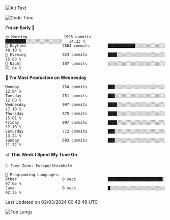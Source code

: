 ![Alt Text](https://media.tenor.com/3Gehha8RO-sAAAAC/goose-dance.gif)

<!--START_SECTION:waka-->
![Code Time](http://img.shields.io/badge/Code%20Time-0%20secs-blue)

**I'm an Early 🐤** 

```text
🌞 Morning                1995 commits        █████████░░░░░░░░░░░░░░░░   34.23 % 
🌆 Daytime                2804 commits        ████████████░░░░░░░░░░░░░   48.10 % 
🌃 Evening                923 commits         ████░░░░░░░░░░░░░░░░░░░░░   15.83 % 
🌙 Night                  107 commits         ░░░░░░░░░░░░░░░░░░░░░░░░░   01.84 % 
```
📅 **I'm Most Productive on Wednesday** 

```text
Monday                   754 commits         ███░░░░░░░░░░░░░░░░░░░░░░   12.94 % 
Tuesday                  751 commits         ███░░░░░░░░░░░░░░░░░░░░░░   12.88 % 
Wednesday                997 commits         ████░░░░░░░░░░░░░░░░░░░░░   17.10 % 
Thursday                 875 commits         ████░░░░░░░░░░░░░░░░░░░░░   15.01 % 
Friday                   997 commits         ████░░░░░░░░░░░░░░░░░░░░░   17.10 % 
Saturday                 772 commits         ███░░░░░░░░░░░░░░░░░░░░░░   13.24 % 
Sunday                   683 commits         ███░░░░░░░░░░░░░░░░░░░░░░   11.72 % 
```


📊 **This Week I Spent My Time On** 

```text
🕑︎ Time Zone: Europe/Stockholm

💬 Programming Languages: 
Other                    0 secs              ████████████████████████░   97.65 % 
Java                     0 secs              █░░░░░░░░░░░░░░░░░░░░░░░░   02.35 % 
```


 Last Updated on 02/03/2024 00:42:49 UTC
<!--END_SECTION:waka-->

![Top Langs](https://github-readme-stats-rose-phi.vercel.app/api/top-langs/?username=jxncted\&layout=compact&hide=c,assembly,jupyter%20notebook)
